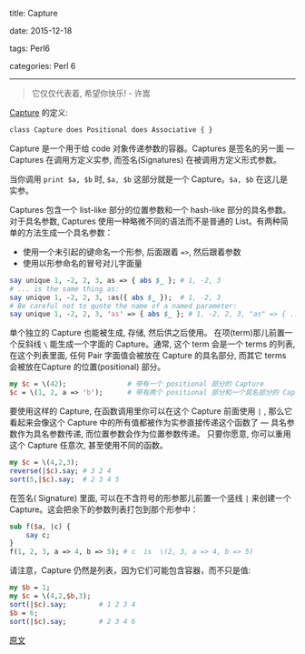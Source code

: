 title:  Capture

date: 2015-12-18

tags: Perl6

categories: Perl 6

---

<blockquote class='blockquote-center'>它仅仅代表着, 希望你快乐! - 许嵩</blockquote>

[Capture](http://doc.perl6.org/type/Capture) 的定义:

``` perl
class Capture does Positional does Associative { }
```

Capture 是一个用于给 code 对象传递参数的容器。Captures 是签名的另一面 — Captures 在调用方定义实参, 而签名(Signatures) 在被调用方定义形式参数。

当你调用 `print $a, $b` 时, `$a, $b` 这部分就是一个 Capture。`$a, $b` 在这儿是实参。

Captures 包含一个 list-like 部分的位置参数和一个 hash-like 部分的具名参数。对于具名参数, Captures 使用一种略微不同的语法而不是普通的 List。有两种简单的方法生成一个具名参数：

- 使用一个未引起的键命名一个形参, 后面跟着 `=>`, 然后跟着参数
- 使用以形参命名的冒号对儿字面量

``` perl
say unique 1, -2, 2, 3, as => { abs $_ }; # 1, -2, 3
# ... is the same thing as:
say unique 1, -2, 2, 3, :as({ abs $_ });  # 1, -2, 3
# Be careful not to quote the name of a named parameter:
say unique 1, -2, 2, 3, 'as' => { abs $_ }; # 1, -2, 2, 3, "as" => { ... }
```

单个独立的 Capture 也能被生成, 存储, 然后供之后使用。 在项(term)那儿前置一个反斜线 `\` 能生成一个字面的 Capture。通常, 这个 term 会是一个 terms 的列表, 在这个列表里面, 任何 Pair 字面值会被放在 Capture 的具名部分, 而其它 terms 会被放在Capture 的位置(positional) 部分。

``` perl
my $c = \(42);               # 带有一个 positional 部分的 Capture        
$c = \(1, 2, a => 'b');      # 带有两个 positional 部分和一个具名部分的 Capture
```

要使用这样的 Capture, 在函数调用里你可以在这个 Capture 前面使用 `|` , 那么它看起来会像这个 Capture 中的所有值都被作为实参直接传递这个函数了 — 具名参数作为具名参数传递, 而位置参数会作为位置参数传递。 只要你愿意, 你可以重用这个 Capture 任意次, 甚至使用不同的函数。

``` perl
my $c = \(4,2,3);
reverse(|$c).say; # 3 2 4
sort(5,|$c).say;  # 2 3 4 5
```

在签名( Signature) 里面, 可以在不含符号的形参那儿前置一个竖线 `|` 来创建一个 Capture。这会把余下的参数列表打包到那个形参中：

``` perl
sub f($a, |c) {
    say c; 
}
f(1, 2, 3, a => 4, b => 5); # c  is  \(2, 3, a => 4, b => 5)
```

请注意，Capture 仍然是列表，因为它们可能包含容器，而不只是值:

``` perl
my $b = 1;
my $c = \(4,2,$b,3);
sort(|$c).say;        # 1 2 3 4
$b = 6;
sort(|$c).say;        # 2 3 4 6
```



[原文](http://chenyf.gitcafe.io)
